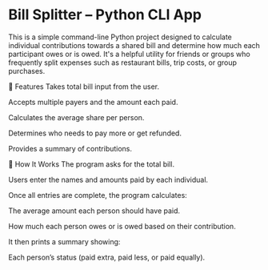 # Bill Splitter – Python CLI App
This is a simple command-line Python project designed to calculate individual contributions towards a shared bill and determine how much each participant owes or is owed. It's a helpful utility for friends or groups who frequently split expenses such as restaurant bills, trip costs, or group purchases.

🔧 Features
Takes total bill input from the user.

Accepts multiple payers and the amount each paid.

Calculates the average share per person.

Determines who needs to pay more or get refunded.

Provides a summary of contributions.

📌 How It Works
The program asks for the total bill.

Users enter the names and amounts paid by each individual.

Once all entries are complete, the program calculates:

The average amount each person should have paid.

How much each person owes or is owed based on their contribution.

It then prints a summary showing:

Each person’s status (paid extra, paid less, or paid equally).
